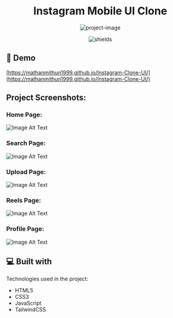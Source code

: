 <h1 align="center" id="title">Instagram Mobile UI Clone</h1>

<p align="center"><img src="https://socialify.git.ci/MaThanMiThun1999/Instagram-Clone-UI/image?description=1&amp;descriptionEditable=INSRAGRAM%20MOBILE%20UI%20CLONE&amp;font=Rokkitt&amp;logo=https%3A%2F%2Fpngbuy.com%2Fwp-content%2Fuploads%2F2023%2F06%2Fsplash-instagram-logo-png-4-400x400.png&amp;name=1&amp;pattern=Signal&amp;theme=Light" alt="project-image"></p>

<p align="center"><img src="https://img.shields.io/badge/This_Is-MaThanMiThun-blue" alt="shields"></p>

<h2>🚀 Demo</h2>

[https://mathanmithun1999.github.io/Instagram-Clone-UI/](https://mathanmithun1999.github.io/Instagram-Clone-UI/)

<h2>Project Screenshots:</h2>
<h3>Home Page:</h3>

![Image Alt Text](https://private-user-images.githubusercontent.com/110737618/315282058-8e4df739-e452-4444-b44f-6efcf1664f47.gif?jwt=eyJhbGciOiJIUzI1NiIsInR5cCI6IkpXVCJ9.eyJpc3MiOiJnaXRodWIuY29tIiwiYXVkIjoicmF3LmdpdGh1YnVzZXJjb250ZW50LmNvbSIsImtleSI6ImtleTUiLCJleHAiOjE3MTEwMjMyMDQsIm5iZiI6MTcxMTAyMjkwNCwicGF0aCI6Ii8xMTA3Mzc2MTgvMzE1MjgyMDU4LThlNGRmNzM5LWU0NTItNDQ0NC1iNDRmLTZlZmNmMTY2NGY0Ny5naWY_WC1BbXotQWxnb3JpdGhtPUFXUzQtSE1BQy1TSEEyNTYmWC1BbXotQ3JlZGVudGlhbD1BS0lBVkNPRFlMU0E1M1BRSzRaQSUyRjIwMjQwMzIxJTJGdXMtZWFzdC0xJTJGczMlMkZhd3M0X3JlcXVlc3QmWC1BbXotRGF0ZT0yMDI0MDMyMVQxMjA4MjRaJlgtQW16LUV4cGlyZXM9MzAwJlgtQW16LVNpZ25hdHVyZT1hODIxYmUwYWQyMDY0ZDI4NTExYmYyMDc3YTMwZTQwZjk0ZjRlYmQ2YTdhOWNhNjI2Y2ZlNTdhYjQ1OTY5ZDNiJlgtQW16LVNpZ25lZEhlYWRlcnM9aG9zdCZhY3Rvcl9pZD0wJmtleV9pZD0wJnJlcG9faWQ9MCJ9.pk4_Qd21MLoFNDwYQwNOgQxX02vEZOgKPn0nCZNML48)

<h3>Search Page:</h3>

![Image Alt Text](https://private-user-images.githubusercontent.com/110737618/315292557-dd48fc27-28e9-403e-9044-6577ffb85e5d.gif?jwt=eyJhbGciOiJIUzI1NiIsInR5cCI6IkpXVCJ9.eyJpc3MiOiJnaXRodWIuY29tIiwiYXVkIjoicmF3LmdpdGh1YnVzZXJjb250ZW50LmNvbSIsImtleSI6ImtleTUiLCJleHAiOjE3MTEwMjUwNDUsIm5iZiI6MTcxMTAyNDc0NSwicGF0aCI6Ii8xMTA3Mzc2MTgvMzE1MjkyNTU3LWRkNDhmYzI3LTI4ZTktNDAzZS05MDQ0LTY1NzdmZmI4NWU1ZC5naWY_WC1BbXotQWxnb3JpdGhtPUFXUzQtSE1BQy1TSEEyNTYmWC1BbXotQ3JlZGVudGlhbD1BS0lBVkNPRFlMU0E1M1BRSzRaQSUyRjIwMjQwMzIxJTJGdXMtZWFzdC0xJTJGczMlMkZhd3M0X3JlcXVlc3QmWC1BbXotRGF0ZT0yMDI0MDMyMVQxMjM5MDVaJlgtQW16LUV4cGlyZXM9MzAwJlgtQW16LVNpZ25hdHVyZT02NTk2Nzg0ZGM2MTZlNDFhY2IzZjFmMzY0YzAzZWM4NmZmMTMyNWUzNjg2YjgyMDlmZjRhNDgzMWU0Y2IxNTY3JlgtQW16LVNpZ25lZEhlYWRlcnM9aG9zdCZhY3Rvcl9pZD0wJmtleV9pZD0wJnJlcG9faWQ9MCJ9.ab8E-7DHFV7s_D6ukTo4yrc15JHfmRKhLtFU-9n--p4)

<h3>Upload Page:</h3>

![Image Alt Text](https://private-user-images.githubusercontent.com/110737618/315297608-aad2dce6-7731-44d8-ab58-b2c8ea4d8ab2.gif?jwt=eyJhbGciOiJIUzI1NiIsInR5cCI6IkpXVCJ9.eyJpc3MiOiJnaXRodWIuY29tIiwiYXVkIjoicmF3LmdpdGh1YnVzZXJjb250ZW50LmNvbSIsImtleSI6ImtleTUiLCJleHAiOjE3MTEwMjYwNjcsIm5iZiI6MTcxMTAyNTc2NywicGF0aCI6Ii8xMTA3Mzc2MTgvMzE1Mjk3NjA4LWFhZDJkY2U2LTc3MzEtNDRkOC1hYjU4LWIyYzhlYTRkOGFiMi5naWY_WC1BbXotQWxnb3JpdGhtPUFXUzQtSE1BQy1TSEEyNTYmWC1BbXotQ3JlZGVudGlhbD1BS0lBVkNPRFlMU0E1M1BRSzRaQSUyRjIwMjQwMzIxJTJGdXMtZWFzdC0xJTJGczMlMkZhd3M0X3JlcXVlc3QmWC1BbXotRGF0ZT0yMDI0MDMyMVQxMjU2MDdaJlgtQW16LUV4cGlyZXM9MzAwJlgtQW16LVNpZ25hdHVyZT1jZTZlN2Q3NDhhZDA3M2ViMzc0MmM3ZTg5MGFlOThjNjhmYTYzNTQwMmQ3MDA0Mzc3MzM3NjIzOWMyMGY5YTEzJlgtQW16LVNpZ25lZEhlYWRlcnM9aG9zdCZhY3Rvcl9pZD0wJmtleV9pZD0wJnJlcG9faWQ9MCJ9.v-j8G9x1FL_a4q0KY5pWbD7-xj66R3Li4WlkHgHs9N0)

<h3>Reels Page:</h3>

![Image Alt Text](https://private-user-images.githubusercontent.com/110737618/315302120-50df733d-f7df-496a-a402-ff8e0bc7c9fc.gif?jwt=eyJhbGciOiJIUzI1NiIsInR5cCI6IkpXVCJ9.eyJpc3MiOiJnaXRodWIuY29tIiwiYXVkIjoicmF3LmdpdGh1YnVzZXJjb250ZW50LmNvbSIsImtleSI6ImtleTUiLCJleHAiOjE3MTEwMjcwMDcsIm5iZiI6MTcxMTAyNjcwNywicGF0aCI6Ii8xMTA3Mzc2MTgvMzE1MzAyMTIwLTUwZGY3MzNkLWY3ZGYtNDk2YS1hNDAyLWZmOGUwYmM3YzlmYy5naWY_WC1BbXotQWxnb3JpdGhtPUFXUzQtSE1BQy1TSEEyNTYmWC1BbXotQ3JlZGVudGlhbD1BS0lBVkNPRFlMU0E1M1BRSzRaQSUyRjIwMjQwMzIxJTJGdXMtZWFzdC0xJTJGczMlMkZhd3M0X3JlcXVlc3QmWC1BbXotRGF0ZT0yMDI0MDMyMVQxMzExNDdaJlgtQW16LUV4cGlyZXM9MzAwJlgtQW16LVNpZ25hdHVyZT04ZjBkNjVjNDFkYWU2YzRlYWQ3OWYwNDM4M2UyMzA0YmYxNmQ3NmI1YTZhODE2YzI5ZTljYzU3NTJlZmI0MzUyJlgtQW16LVNpZ25lZEhlYWRlcnM9aG9zdCZhY3Rvcl9pZD0wJmtleV9pZD0wJnJlcG9faWQ9MCJ9.6HlfZrQRSQ4_sech67A1bkqeaxRqHOqhpZK3ZVmxARI)

<h3>Profile Page:</h3>

![Image Alt Text](https://private-user-images.githubusercontent.com/110737618/315306013-a9c49edc-275d-44df-b264-4b41532f6120.gif?jwt=eyJhbGciOiJIUzI1NiIsInR5cCI6IkpXVCJ9.eyJpc3MiOiJnaXRodWIuY29tIiwiYXVkIjoicmF3LmdpdGh1YnVzZXJjb250ZW50LmNvbSIsImtleSI6ImtleTUiLCJleHAiOjE3MTEwMjc3MTMsIm5iZiI6MTcxMTAyNzQxMywicGF0aCI6Ii8xMTA3Mzc2MTgvMzE1MzA2MDEzLWE5YzQ5ZWRjLTI3NWQtNDRkZi1iMjY0LTRiNDE1MzJmNjEyMC5naWY_WC1BbXotQWxnb3JpdGhtPUFXUzQtSE1BQy1TSEEyNTYmWC1BbXotQ3JlZGVudGlhbD1BS0lBVkNPRFlMU0E1M1BRSzRaQSUyRjIwMjQwMzIxJTJGdXMtZWFzdC0xJTJGczMlMkZhd3M0X3JlcXVlc3QmWC1BbXotRGF0ZT0yMDI0MDMyMVQxMzIzMzNaJlgtQW16LUV4cGlyZXM9MzAwJlgtQW16LVNpZ25hdHVyZT02NWJkNzQxNTVlNDUzY2Q1NTEzNzFhMmNlOGU2YjVhOTUxZWMxZTJiOTE5N2Q4MjYwZWZmNGRlMGUxMWRhNzAxJlgtQW16LVNpZ25lZEhlYWRlcnM9aG9zdCZhY3Rvcl9pZD0wJmtleV9pZD0wJnJlcG9faWQ9MCJ9.Zu5WpYYRTau9Qkljg1bdpU9EptrXTjnjl1aec1FOuDk)


<h2>💻 Built with</h2>

Technologies used in the project:

*   HTML5
*   CSS3
*   JavaScript
*   TailwindCSS

